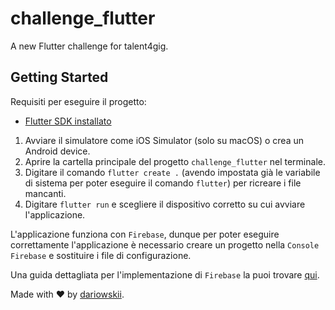 # challenge_flutter

A new Flutter challenge for talent4gig.

## Getting Started

Requisiti per eseguire il progetto:
- [Flutter SDK installato](https://flutter.dev/docs/get-started/install)

1. Avviare il simulatore come iOS Simulator (solo su macOS) o crea un Android device.
2. Aprire la cartella principale del progetto `challenge_flutter` nel terminale.
3. Digitare il comando `flutter create .` (avendo impostata già le variabile di sistema per poter eseguire il comando `flutter`) per ricreare i file mancanti.
4. Digitare `flutter run` e scegliere il dispositivo corretto su cui avviare l'applicazione.

L'applicazione funziona con `Firebase`, dunque per poter eseguire correttamente l'applicazione è necessario creare un progetto nella `Console Firebase` e sostituire i file di configurazione.

Una guida dettagliata per l'implementazione di `Firebase` la puoi trovare [qui](https://firebase.flutter.dev/docs/overview).

Made with ❤️ by [dariowskii](https://www.linkedin.com/in/dario-varriale/).
